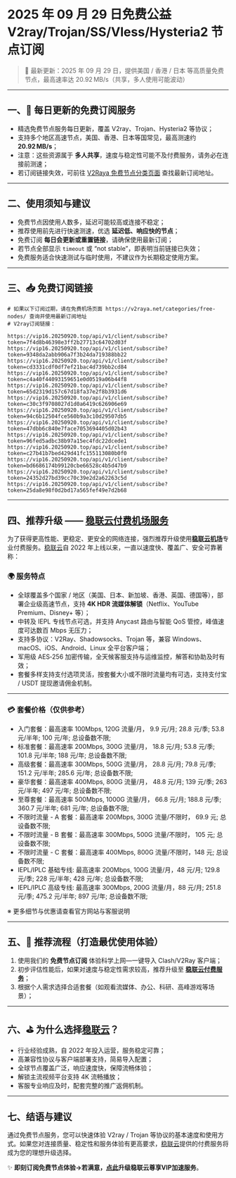 # 2025 年 09 月 29 日免费公益 V2ray/Trojan/SS/Vless/Hysteria2 节点订阅

> 📅 最新更新：2025 年 09 月 29 日，提供美国 / 香港 / 日本 等高质量免费节点，最高速率达 20.92 MB/s（共享，多人使用可能波动）
---

## 一、🎁 每日更新的免费订阅服务

- 精选免费节点服务每日更新，覆盖 V2ray、Trojan、Hysteria2 等协议；
- 支持多个地区高速节点，美国、香港、日本等国常见，最高测速约 **20.92 MB/s**；
- 注意：这些资源属于 **多人共享**，速度与稳定性可能不及付费服务，请务必在连接前测速；
- 若订阅链接失效，可前往 [V2Raya 免费节点分类页面](https://v2raya.net/categories/free-nodes/) 查找最新订阅地址。

---

## 二、使用须知与建议

- 免费节点因使用人数多，延迟可能较高或连接不稳定；
- 推荐使用前先进行快速测速，优选 **延迟低、响应快的节点**；
- 免费订阅 **每日会更新或重置链接**，请确保使用最新订阅；
- 若节点全部显示 `timeout` 或 “not stable”，即表明当前链接已失效；
- 免费服务适合快速测试与临时使用，不建议作为长期稳定使用方案。

---

## 三、📥 免费订阅链接

```code
# 如果以下订阅过期，请在免费机场页面 https://v2raya.net/categories/free-nodes/ 查询并使用最新订阅地址
# V2ray订阅链接：

https://vip16.20250920.top/api/v1/client/subscribe?token=7f4d8b46398e3ff2b27713c64702d03f
https://vip16.20250920.top/api/v1/client/subscribe?token=9348da2abb906a7f3b24da719388bb22
https://vip16.20250920.top/api/v1/client/subscribe?token=cd3331cdf0df7ef21bac4d739bb2cd84
https://vip16.20250920.top/api/v1/client/subscribe?token=c4a40f44093159651e0d0519a06b44f8
https://vip16.20250920.top/api/v1/client/subscribe?token=65d2319d157c67d18fa37e2f8b3931d6
https://vip16.20250920.top/api/v1/client/subscribe?token=c30c3f9708027d1d0a6419c626906e69
https://vip16.20250920.top/api/v1/client/subscribe?token=94c6b12504fce560b9a3c10d29507db5
https://vip16.20250920.top/api/v1/client/subscribe?token=47dbb6c840e7face7053694405d02b43
https://vip16.20250920.top/api/v1/client/subscribe?token=96fed5adbc38b97a15ec4fdc22dcede1
https://vip16.20250920.top/api/v1/client/subscribe?token=c27b41b7bed429d41fc155113080b0f0
https://vip16.20250920.top/api/v1/client/subscribe?token=bd6686174b99120cbe66528c4b5d47b9
https://vip16.20250920.top/api/v1/client/subscribe?token=24352d27bd39cc70c39e2d2a62263c5d
https://vip16.20250920.top/api/v1/client/subscribe?token=25da8e98f0d2bd17a565fef49e7d2b68

```

---

## 四、推荐升级 —— [稳联云付费机场服务](https://st01.20250920.top/1)

为了获得更高性能、更稳定、更安全的网络连接，强烈推荐升级使用[**稳联云机场**](https://st01.20250920.top/1)专业付费服务。[稳联云](https://st01.20250920.top/1)自 2022 年上线以来，一直以速度快、覆盖广、安全可靠著称：

### 🌍 服务特点

- 全球覆盖多个国家 / 地区（美国、日本、新加坡、香港、英国、德国等），部署企业级高速节点，支持 **4K HDR 流媒体解锁**（Netflix、YouTube Premium、Disney+ 等）；
- 中转及 IEPL 专线节点可选，并支持 Anycast 路由与智能 QoS 管控，峰值速度可达数百 Mbps 无压力；
- 支持多协议：V2Ray、Shadowsocks、Trojan 等，兼容 Windows、macOS、iOS、Android、Linux 全平台客户端；
- 军用级 AES‑256 加密传输，全天候客服支持与运维监控，解答和协助及时有效；
- 套餐多样支持支付选项灵活，按套餐大小或不限时流量均有可选，支持支付宝 / USDT 提现邀请佣金机制。

---

### 💳 套餐价格（仅供参考）

-   入门套餐：最高速率 100Mbps, 120G 流量/月， 9.9 元/月; 28.8 元/季; 53.8 元/半年; 100 元/年; 总设备数不限;
-   标准套餐：最高速率 200Mbps, 300G 流量/月， 18.8 元/月; 53.8 元/季; 101.8 元/半年; 188 元/年; 总设备数不限;
-   高级套餐：最高速率 300Mbps, 500G 流量/月， 28.8 元/月; 79.8 元/季; 151.2 元/半年; 285.6 元/年; 总设备数不限;
-   豪华套餐：最高速率 400Mbps, 800G 流量/月， 48.8 元/月; 139 元/季; 263 元/半年; 497 元/年; 总设备数不限;
-   至尊套餐：最高速率 500Mbps, 1000G 流量/月， 66.8 元/月; 188.8 元/季; 360.7 元/半年; 681 元/年; 总设备数不限;
-   不限时流量 - A 套餐：最高速率 200Mbps, 300G 流量/不限时， 69.9 元; 总设备数不限;
-   不限时流量 - B 套餐：最高速率 300Mbps, 500G 流量/不限时， 105 元; 总设备数不限;
-   不限时流量 - C 套餐：最高速率 400Mbps, 800G 流量/不限时，148 元; 总设备数不限;
-   IEPL/IPLC 基础专线: 最高速率 200Mbps, 100G 流量/月，48 元/月; 129.8 元/季; 228 元/半年; 428 元/年; 总设备数不限;
-   IEPL/IPLC 高级专线: 最高速率 300Mbps, 200G 流量/月，88 元/月; 251.8 元/季; 475.2 元/半年; 897 元/年; 总设备数不限;

※ 更多细节与优惠请查看官方网站与客服说明

---

## 五、📌 推荐流程（打造最优使用体验）

1. 使用我们的 **免费节点订阅** 体验科学上网—一键导入 Clash/V2Ray 客户端；
2. 初步评估性能后，如果对速度与稳定性需求较高，推荐升级至 [**稳联云付费服务**](https://st01.20250920.top/1)；
3. 根据个人需求选择合适套餐（如观看流媒体、办公、科研、高峰游戏等场景）；

---

## 六、⛳ 为什么选择[稳联云](https://st01.20250920.top/1)？

- 行业经验成熟，自 2022 年投入运营，服务稳定可靠；
- 高兼容性协议与客户端部署支持，简易导入配置；
- 全球节点覆盖广泛，响应速度快，保障流畅体验；
- 解锁主流视频平台支持 4K 流畅播放；
- 客服专业响应及时，配套完整的推广返佣机制。

---

## 七、结语与建议

通过免费节点服务，您可以快速体验 V2ray / Trojan 等协议的基本速度和使用方式。如果您对连接质量、稳定性和服务体验有更高要求，[稳联云](https://st01.20250920.top/1)提供的付费服务将成为您的理想升级选择。

✨ **即刻订阅免费节点体验→若满意，[点此](https://st01.20250920.top/1)升级稳联云尊享VIP加速服务**。
